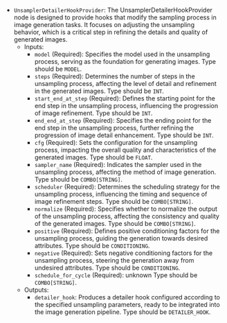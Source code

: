 - `UnsamplerDetailerHookProvider`: The UnsamplerDetailerHookProvider node is designed to provide hooks that modify the sampling process in image generation tasks. It focuses on adjusting the unsampling behavior, which is a critical step in refining the details and quality of generated images.
    - Inputs:
        - `model` (Required): Specifies the model used in the unsampling process, serving as the foundation for generating images. Type should be `MODEL`.
        - `steps` (Required): Determines the number of steps in the unsampling process, affecting the level of detail and refinement in the generated images. Type should be `INT`.
        - `start_end_at_step` (Required): Defines the starting point for the end step in the unsampling process, influencing the progression of image refinement. Type should be `INT`.
        - `end_end_at_step` (Required): Specifies the ending point for the end step in the unsampling process, further refining the progression of image detail enhancement. Type should be `INT`.
        - `cfg` (Required): Sets the configuration for the unsampling process, impacting the overall quality and characteristics of the generated images. Type should be `FLOAT`.
        - `sampler_name` (Required): Indicates the sampler used in the unsampling process, affecting the method of image generation. Type should be `COMBO[STRING]`.
        - `scheduler` (Required): Determines the scheduling strategy for the unsampling process, influencing the timing and sequence of image refinement steps. Type should be `COMBO[STRING]`.
        - `normalize` (Required): Specifies whether to normalize the output of the unsampling process, affecting the consistency and quality of the generated images. Type should be `COMBO[STRING]`.
        - `positive` (Required): Defines positive conditioning factors for the unsampling process, guiding the generation towards desired attributes. Type should be `CONDITIONING`.
        - `negative` (Required): Sets negative conditioning factors for the unsampling process, steering the generation away from undesired attributes. Type should be `CONDITIONING`.
        - `schedule_for_cycle` (Required): unknown Type should be `COMBO[STRING]`.
    - Outputs:
        - `detailer_hook`: Produces a detailer hook configured according to the specified unsampling parameters, ready to be integrated into the image generation pipeline. Type should be `DETAILER_HOOK`.
